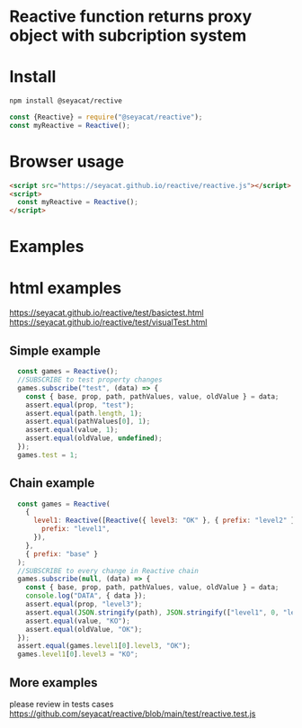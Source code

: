 # Reactive function returns proxy object with subcription system

# Install

```bash
npm install @seyacat/rective
```

```js
const {Reactive} = require("@seyacat/reactive");
const myReactive = Reactive();
```

# Browser usage

```html
<script src="https://seyacat.github.io/reactive/reactive.js"></script>
<script>
  const myReactive = Reactive();
</script>
```

# Examples

# html examples
https://seyacat.github.io/reactive/test/basictest.html
https://seyacat.github.io/reactive/test/visualTest.html

## Simple example
```js
  const games = Reactive();
  //SUBSCRIBE to test property changes
  games.subscribe("test", (data) => {
    const { base, prop, path, pathValues, value, oldValue } = data;
    assert.equal(prop, "test");
    assert.equal(path.length, 1);
    assert.equal(pathValues[0], 1);
    assert.equal(value, 1);
    assert.equal(oldValue, undefined);
  });
  games.test = 1;
```
## Chain example
```js
  const games = Reactive(
    {
      level1: Reactive([Reactive({ level3: "OK" }, { prefix: "level2" })], {
        prefix: "level1",
      }),
    },
    { prefix: "base" }
  );
  //SUBSCRIBE to every change in Reactive chain
  games.subscribe(null, (data) => {
    const { base, prop, path, pathValues, value, oldValue } = data;
    console.log("DATA", { data });
    assert.equal(prop, "level3");
    assert.equal(JSON.stringify(path), JSON.stringify(["level1", 0, "level3"]));
    assert.equal(value, "KO");
    assert.equal(oldValue, "OK");
  });
  assert.equal(games.level1[0].level3, "OK");
  games.level1[0].level3 = "KO";
```

## More examples

please review in tests cases
https://github.com/seyacat/reactive/blob/main/test/reactive.test.js
